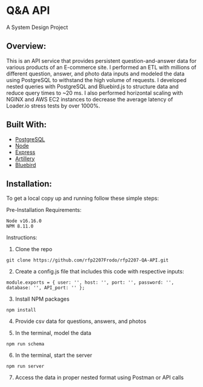 Q&A API
=================================
A System Design Project

Overview:
---------
This is an API service that provides persistent question-and-answer data for various products of an E-commerce site. I performed an ETL with millions of different question, answer, and photo data inputs and modeled the data using PostgreSQL to withstand the high volume of requests. I developed nested queries with PostgreSQL and Bluebird.js to structure data and reduce query times to ~20 ms. I also performed horizontal scaling with NGINX and AWS EC2 instances to decrease the average latency of Loader.io stress tests by over 1000%.

Built With:
-------------
* [PostgreSQL](https://www.postgresql.org/)
* [Node](https://nodejs.dev/en/)
* [Express](https://expressjs.com/)
* [Artillery](https://www.artillery.io/)
* [Bluebird](http://bluebirdjs.com/docs/getting-started.html)



Installation:
-------------
To get a local copy up and running follow these simple steps:

Pre-Installation Requirements:
```
Node v16.16.0
NPM 8.11.0
```
Instructions:
1. Clone the repo

`git clone https://github.com/rfp2207Frodo/rfp2207-QA-API.git`

2. Create a config.js file that includes this code with respective inputs:
 
`module.exports = {
  user: '',
  host: '',
  port: '',
  password: '',
  database: '',
  API_port: ''
};`

3. Install NPM packages

`npm install`

4. Provide csv data for questions, answers, and photos

5. In the terminal, model the data

`npm run schema`

6. In the terminal, start the server

`npm run server`

7. Access the data in proper nested format using Postman or API calls

